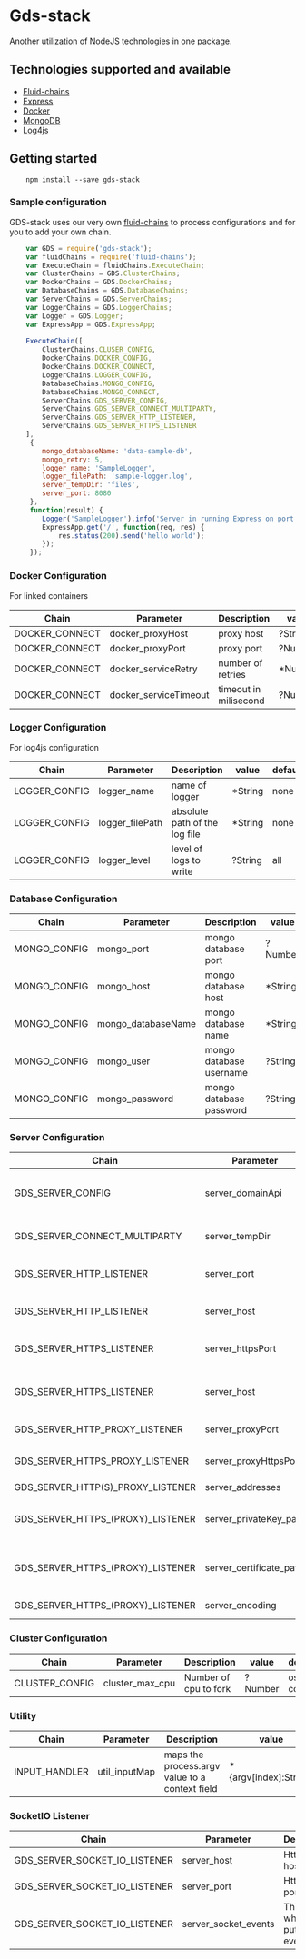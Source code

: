 
# Gds-stack

Another utilization of NodeJS technologies in one package.
## Technologies supported and available
- [Fluid-chains](https://rickzx98.github.io/fluid-chains/)
- [Express](http://expressjs.com/)
- [Docker](https://www.docker.com/)
- [MongoDB](https://www.mongodb.com/)
- [Log4js](https://www.npmjs.com/package/log4js)

## Getting started

```
    npm install --save gds-stack
```

### Sample configuration

GDS-stack uses our very own [fluid-chains](https://rickzx98.github.io/fluid-chains/) to process configurations and for you to add your own chain.


```javascript
    var GDS = require('gds-stack');
    var fluidChains = require('fluid-chains');
    var ExecuteChain = fluidChains.ExecuteChain;
    var ClusterChains = GDS.ClusterChains;
    var DockerChains = GDS.DockerChains;
    var DatabaseChains = GDS.DatabaseChains;
    var ServerChains = GDS.ServerChains;
    var LoggerChains = GDS.LoggerChains;
    var Logger = GDS.Logger;
    var ExpressApp = GDS.ExpressApp;
    
    ExecuteChain([
        ClusterChains.CLUSER_CONFIG,
        DockerChains.DOCKER_CONFIG,
        DockerChains.DOCKER_CONNECT,
        LoggerChains.LOGGER_CONFIG,
        DatabaseChains.MONGO_CONFIG,
        DatabaseChains.MONGO_CONNECT,
        ServerChains.GDS_SERVER_CONFIG,
        ServerChains.GDS_SERVER_CONNECT_MULTIPARTY,
        ServerChains.GDS_SERVER_HTTP_LISTENER,
        ServerChains.GDS_SERVER_HTTPS_LISTENER
    ],
     {
        mongo_databaseName: 'data-sample-db',
        mongo_retry: 5,
        logger_name: 'SampleLogger',
        logger_filePath: 'sample-logger.log',
        server_tempDir: 'files',
        server_port: 8080
     },
     function(result) {
        Logger('SampleLogger').info('Server in running Express on port 8080');
        ExpressApp.get('/', function(req, res) {
            res.status(200).send('hello world');
        });
     });  

```

### Docker Configuration
  
For linked containers

Chain          |Parameter | Description | value   | default
---------------|----------|------------|---------| ----------
DOCKER_CONNECT | docker_proxyHost| proxy host | ?String | none
DOCKER_CONNECT | docker_proxyPort| proxy port | ?Number | none
DOCKER_CONNECT | docker_serviceRetry| number of retries | *Number | none
DOCKER_CONNECT | docker_serviceTimeout| timeout in milisecond | ?Number | 5000

### Logger Configuration

For log4js configuration

Chain         |Parameter | Description | value   | default
--------------|----------|-------------|---------| ----------
LOGGER_CONFIG | logger_name| name of logger | *String | none
LOGGER_CONFIG | logger_filePath| absolute path of the log file | *String | none
LOGGER_CONFIG | logger_level| level of logs to write | ?String | all

### Database Configuration

Chain        |Parameter | Description | value   | default
-------------|----------|-------------|---------| ----------
MONGO_CONFIG | mongo_port | mongo database port| ?Number | 27017
MONGO_CONFIG | mongo_host | mongo database host |  *String | localhost
MONGO_CONFIG | mongo_databaseName | mongo database name | *String | none
MONGO_CONFIG | mongo_user | mongo database username | ?String | none
MONGO_CONFIG | mongo_password | mongo database password | ?String | none

### Server Configuration

Chain                             |Parameter               | Description                                  | value          | default
----------------------------------|------------------------|----------------------------------------------|----------------| ----------
GDS_SERVER_CONFIG                 | server_domainApi       | domain dto object of the current app service | ?GDSDomainDTO  | none
GDS_SERVER_CONNECT_MULTIPARTY     | server_tempDir         | file directory path                          | *String        | none
GDS_SERVER_HTTP_LISTENER          | server_port            | express server http port                     | ?Number        | 80
GDS_SERVER_HTTP_LISTENER          | server_host            | express server http host to bind
GDS_SERVER_HTTPS_LISTENER         | server_httpsPort       | express server https port                    | ?Number        | 443
GDS_SERVER_HTTPS_LISTENER         | server_host            | express server https host to bind
GDS_SERVER_HTTP_PROXY_LISTENER    | server_proxyPort       | proxy server port                            | ?Number        | 8080
GDS_SERVER_HTTPS_PROXY_LISTENER   | server_proxyHttpsPort  | proxy server https port                      | ?Number        | 443
GDS_SERVER_HTTP(S)_PROXY_LISTENER | server_addresses       | target hosts                                 | *[{host,port}] | []
GDS_SERVER_HTTPS_(PROXY)_LISTENER | server_privateKey_path | server privateKey (.key) file path           | *String        | none
GDS_SERVER_HTTPS_(PROXY)_LISTENER | server_certificate_path| server certificate (.cert) file path         | *String        | none
GDS_SERVER_HTTPS_(PROXY)_LISTENER | server_encoding        | server file encoding                         | ?String        | 'utf8'


### Cluster Configuration 

Chain         |Parameter      | Description          | value         | default
--------------|---------------|----------------------|---------------|-------------
CLUSTER_CONFIG|cluster_max_cpu| Number of cpu to fork|?Number        | os cpu count


### Utility

Chain                             |Parameter               | Description                                   | value                | default
----------------------------------|------------------------|-----------------------------------------------|----------------------| ----------
INPUT_HANDLER                     | util_inputMap          | maps the process.argv value to a context field| *{argv[index]:String}| none


### SocketIO Listener
Chain                        | Parameter            | Description                      | value                                     | default
-----------------------------|----------------------|----------------------------------|-------------------------------------------|-----------
GDS_SERVER_SOCKET_IO_LISTENER| server_host          | Http server host                 | String                                    | localhost
GDS_SERVER_SOCKET_IO_LISTENER| server_port          | Http server port                 | String                                    | localhost
GDS_SERVER_SOCKET_IO_LISTENER| server_socket_events | This is where you put the events | Object: {event(String):chainName(String)} | localhost